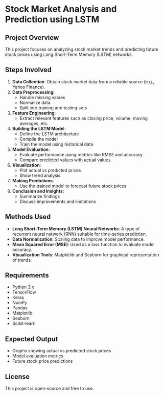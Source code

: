 # Stock Market Analysis and Prediction using LSTM

## Project Overview
This project focuses on analyzing stock market trends and predicting future stock prices using Long Short-Term Memory (LSTM) networks.

## Steps Involved
1. **Data Collection**: Obtain stock market data from a reliable source (e.g., Yahoo Finance).
2. **Data Preprocessing**:
   - Handle missing values
   - Normalize data
   - Split into training and testing sets
3. **Feature Engineering**:
   - Extract relevant features such as closing price, volume, moving averages, etc.
4. **Building the LSTM Model**:
   - Define the LSTM architecture
   - Compile the model
   - Train the model using historical data
5. **Model Evaluation**:
   - Evaluate performance using metrics like RMSE and accuracy
   - Compare predicted values with actual values
6. **Visualization**:
   - Plot actual vs predicted prices
   - Show trend analysis
7. **Making Predictions**:
   - Use the trained model to forecast future stock prices
8. **Conclusion and Insights**:
   - Summarize findings
   - Discuss improvements and limitations

## Methods Used
- **Long Short-Term Memory (LSTM) Neural Networks**: A type of recurrent neural network (RNN) suitable for time-series prediction.
- **Data Normalization**: Scaling data to improve model performance.
- **Mean Squared Error (MSE)**: Used as a loss function to evaluate model accuracy.
- **Visualization Tools**: Matplotlib and Seaborn for graphical representation of trends.

## Requirements
- Python 3.x
- TensorFlow
- Keras
- NumPy
- Pandas
- Matplotlib
- Seaborn
- Scikit-learn

## Expected Output
- Graphs showing actual vs predicted stock prices
- Model evaluation metrics
- Future stock price predictions

## License
This project is open-source and free to use.

